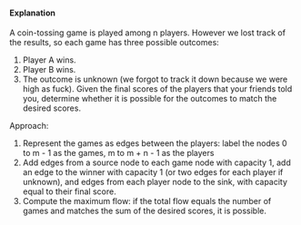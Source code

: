 #### Explanation
A coin-tossing game is played among n players. However we lost track of the results, so each game has three possible outcomes:
1. Player A wins.
2. Player B wins.
3. The outcome is unknown (we forgot to track it down because we were high as fuck).
Given the final scores of the players that your friends told you, determine whether it is possible for the outcomes to match the desired scores.

Approach:
1. Represent the games as edges between the players: label the nodes 0 to m - 1 as the games, m to m + n - 1 as the players
2. Add edges from a source node to each game node with capacity 1, add an edge to the winner with capacity 1 (or two edges for each player if unknown), and edges from each player node to the sink, with capacity equal to their final score.
3. Compute the maximum flow: if the total flow equals the number of games and matches the sum of the desired scores, it is possible.